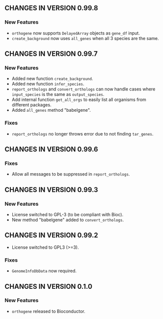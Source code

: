 ## CHANGES IN VERSION  0.99.8

### New Features

* `orthogene` now supports `DelayedArray` objects as `gene_df` input.  
* `create_background` now uses `all_genes` when all 3 species are the same.  

## CHANGES IN VERSION  0.99.7

### New Features

* Added new function `create_background`.  
* Added new function `infer_species`.  
* `report_orthologs` and `convert_orthologs` can now handle cases where
`input_species` is the same as `output_species`. 
* Add internal function `get_all_orgs` to easily list all organisms from 
different packages.  
* Added `all_genes` method "babelgene". 

### Fixes

* `report_orthologs` no longer throws error due to not finding `tar_genes`.


## CHANGES IN VERSION  0.99.6

### Fixes

* Allow all messages to be suppressed in `report_orthologs`.  


## CHANGES IN VERSION  0.99.3

### New Features

* License switched to GPL-3 (to be compliant with Bioc).  
* New method "babelgene" added to `convert_orthologs`.


## CHANGES IN VERSION  0.99.2

* License switched to GPL3 (>=3).

### Fixes

* `GenomeInfoDbData` now required.


## CHANGES IN VERSION  0.1.0

### New Features

* `orthogene` released to Bioconductor.

